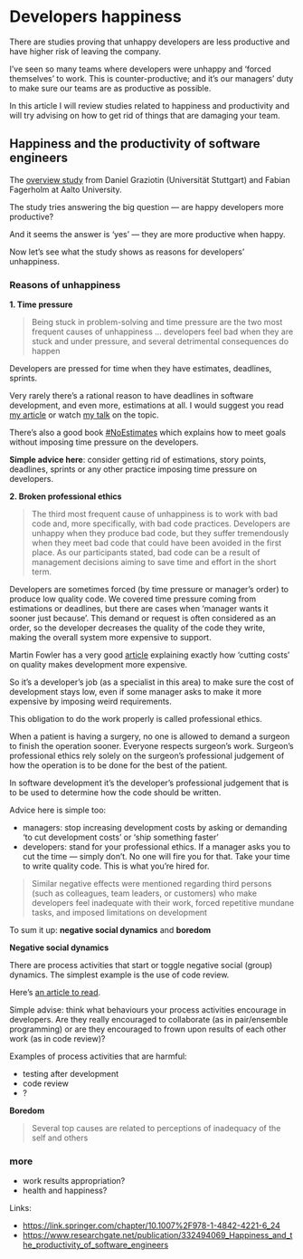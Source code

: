 # Developers happiness

There are studies proving that unhappy developers are less productive and have higher risk of leaving the company.

I’ve seen so many teams where developers were unhappy and ‘forced themselves’ to work. This is counter-productive; and it’s our managers’ duty to make sure our teams are as productive as possible.

In this article I will review studies related to happiness and productivity and will try advising on how to get rid of things that are damaging your team.

## Happiness and the productivity of software engineers

The [overview study](https://www.researchgate.net/publication/332494069_Happiness_and_the_productivity_of_software_engineers) from Daniel Graziotin (Universität Stuttgart) and Fabian Fagerholm at Aalto University.

The study tries answering the big question — are happy developers more productive?

And it seems the answer is ‘yes’ — they are more productive when happy.

Now let’s see what the study shows as reasons for developers’ unhappiness.

### Reasons of unhappiness

**1. Time pressure**

> Being stuck in problem-solving and time pressure are the two most frequent causes of unhappiness
> ...
> developers feel bad when they are stuck and under pressure, and several detrimental consequences do happen

Developers are pressed for time when they have estimates, deadlines, sprints.

Very rarely there’s a rational reason to have deadlines in software development, and even more, estimations at all. I would suggest you read [my article](estimations_en.md) or watch [my talk](https://www.youtube.com/watch?v=tqoJOEjeAEw) on the topic.

There’s also a good book [#NoEstimates](http://noestimatesbook.com) which explains how to meet goals without imposing time pressure on the developers.

**Simple advice here**: consider getting rid of estimations, story points, deadlines, sprints or any other practice imposing time pressure on developers.

**2. Broken professional ethics**

> The third most frequent cause of unhappiness is to work with bad code and, more specifically, with bad code practices. Developers are unhappy when they produce bad code, but they suffer tremendously when they meet bad code that could have been avoided in the first place. As our participants stated, bad code can be a result of management decisions aiming to save time and effort in the short term.

Developers are sometimes forced (by time pressure or manager’s order) to produce low quality code. We covered time pressure coming from estimations or deadlines, but there are cases when ‘manager wants it sooner just because’. This demand or request is often considered as an order, so the developer decreases the quality of the code they write, making the overall system more expensive to support.

Martin Fowler has a very good [article](https://martinfowler.com/articles/is-quality-worth-cost.html) explaining exactly how ‘cutting costs’ on quality makes development more expensive.

So it’s a developer’s job (as a specialist in this area) to make sure the cost of development stays low, even if some manager asks to make it more expensive by imposing weird requirements.

This obligation to do the work properly is called professional ethics.

When a patient is having a surgery, no one is allowed to demand a surgeon to finish the operation sooner. Everyone respects surgeon’s work. Surgeon’s professional ethics rely solely on the surgeon’s professional judgement of how the operation is to be done for the best of the patient.

In software development it’s the developer’s professional judgement that is to be used to determine how the code should be written.

Advice here is simple too:
- managers: stop increasing development costs by asking or demanding ‘to cut development costs’ or ‘ship something faster’
- developers: stand for your professional ethics. If a manager asks you to cut the time — simply don’t. No one will fire you for that. Take your time to write quality code. This is what you’re hired for.

> Similar negative effects were mentioned regarding third persons (such as colleagues, team leaders, or customers) who make developers feel inadequate with their work, forced repetitive mundane tasks, and imposed limitations on development

To sum it up: **negative social dynamics** and **boredom**

**Negative social dynamics**

There are process activities that start or toggle negative social (group) dynamics. The simplest example is the use of code review.

Here’s [an article to read](https://hackernoon.com/code-review-its-bad-expensive-and-ineffective-in-most-cases).

Simple advise: think what behaviours your process activities encourage in developers. Are they really encouraged to collaborate (as in pair/ensemble programming) or are they encouraged to frown upon results of each other work (as in code review)?

Examples of process activities that are harmful:
- testing after development
- code review
- ?

**Boredom**

> Several top causes are related to perceptions of inadequacy of the self and others



### more

- work results appropriation?
- health and happiness?

Links:
- https://link.springer.com/chapter/10.1007%2F978-1-4842-4221-6_24
- https://www.researchgate.net/publication/332494069_Happiness_and_the_productivity_of_software_engineers





